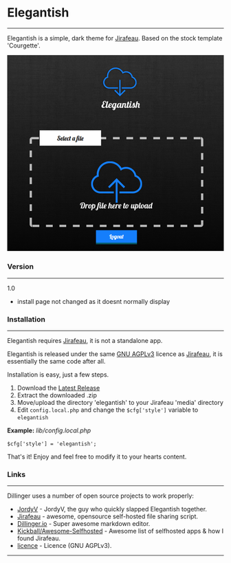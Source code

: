 # Elegantish
---
Elegantish is a simple, dark theme for [Jirafeau].
Based on the stock template 'Courgette'.

![Elegantish - Screenshot][screenshot]

### Version
---
1.0
* install page not changed as it doesnt normally display

### Installation
---
Elegantish requires [Jirafeau], it is not a standalone app.

Elegantish is released under the same [GNU AGPLv3][licence] licence as [Jirafeau], it is essentially the same code after all.

Installation is easy, just a few steps.
  1. Download the [Latest Release]
  2. Extract the downloaded .zip
  3. Move/upload the directory 'elegantish' to your Jirafeau 'media' directory
  4. Edit `config.local.php` and change the `$cfg['style']` variable to `elegantish`

**Example:** *lib/config.local.php*
``` 
$cfg['style'] = 'elegantish';
```

That's it! Enjoy and feel free to modify it to your hearts content.

### Links
---
Dillinger uses a number of open source projects to work properly:

* [JordyV] - JordyV, the guy who quickly slapped Elegantish together.
* [Jirafeau] - awesome, opensource self-hosted file sharing script.
* [Dillinger.io] - Super awesome markdown editor.
* [Kickball/Awesome-Selfhosted] - Awesome list of selfhosted apps & how I found Jirafeau.
* [licence] - Licence (GNU AGPLv3).

---

[//]: # (These are reference links used in the body of this note and get stripped out when the markdown processor does its job. There is no need to format nicely because it shouldn't be seen. Thanks SO - http://stackoverflow.com/questions/4823468/store-comments-in-markdown-syntax)


   [Jirafeau]: <https://gitlab.com/mojo42/Jirafeau>
   [screenshot]: <https://raw.githubusercontent.com/JordyValentine/jirafeau-elegantish/master/Elegantish.png>
   [Latest Release]: <https://github.com/JordyValentine/jirafeau-elegantish/archive/master.zip>
   [JordyV]: <http://jordyvalentine.com>
   [licence]: <https://raw.githubusercontent.com/JordyValentine/jirafeau-elegantish/master/LICENSE>
   [Kickball/Awesome-Selfhosted]: <https://github.com/Kickball/awesome-selfhosted>
   [Dillinger.io]: <http://dillinger.io/>

